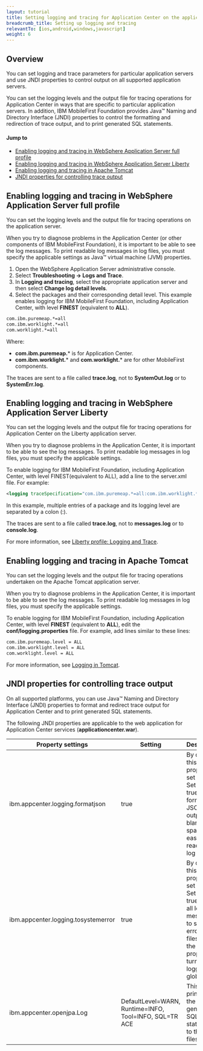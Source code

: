 ```yaml
---
layout: tutorial
title: Setting logging and tracing for Application Center on the application server
breadcrumb_title: Setting up logging and tracing
relevantTo: [ios,android,windows,javascript]
weight: 6
---
```

## Overview
You can set logging and trace parameters for particular application servers and use JNDI properties to control output on all supported application servers.

You can set the logging levels and the output file for tracing operations for Application Center in ways that are specific to particular application servers. In addition, IBM MobileFirst Foundation provides Java™ Naming and Directory Interface (JNDI) properties to control the formatting and redirection of trace output, and to print generated SQL statements.

#### Jump to
* [Enabling logging and tracing in WebSphere Application Server full profile](#enabling-logging-and-tracing-in-websphere-application-server-full-profile)
* [Enabling logging and tracing in WebSphere Application Server Liberty](#enabling-logging-and-tracing-in-websphere-application-server-liberty)
* [Enabling logging and tracing in Apache Tomcat](#enabling-logging-and-tracing-in-apache-tomcat)
* [JNDI properties for controlling trace output](#jndi-properties-for-controlling-trace-output)

## Enabling logging and tracing in WebSphere Application Server full profile
You can set the logging levels and the output file for tracing operations on the application server.

When you try to diagnose problems in the Application Center (or other components of IBM MobileFirst Foundation), it is important to be able to see the log messages. To print readable log messages in log files, you must specify the applicable settings as Java™ virtual machine (JVM) properties.

1. Open the WebSphere  Application Server administrative console.
2. Select **Troubleshooting → Logs and Trace**.
3. In **Logging and tracing**, select the appropriate application server and then select **Change log detail levels**.
4. Select the packages and their corresponding detail level. This example enables logging for IBM MobileFirst Foundation, including Application Center, with level **FINEST** (equivalent to **ALL**).

```xml
com.ibm.puremeap.*=all
com.ibm.worklight.*=all
com.worklight.*=all
```

Where:

* **com.ibm.puremeap.*** is for Application Center.
* **com.ibm.worklight.*** and **com.worklight.*** are for other MobileFirst components.

The traces are sent to a file called **trace.log**, not to **SystemOut.log** or to **SystemErr.log**.

## Enabling logging and tracing in WebSphere Application Server Liberty
You can set the logging levels and the output file for tracing operations for Application Center on the Liberty application server.

When you try to diagnose problems in the Application Center, it is important to be able to see the log messages. To print readable log messages in log files, you must specify the applicable settings.

To enable logging for IBM MobileFirst Foundation, including Application Center, with level FINEST(equivalent to ALL), add a line to the server.xml file. For example:

```xml
<logging traceSpecification="com.ibm.puremeap.*=all:com.ibm.worklight.*=all:com.worklight.*=all"/>
```

In this example, multiple entries of a package and its logging level are separated by a colon (:).

The traces are sent to a file called **trace.log**, not to **messages.log** or to **console.log**.

For more information, see [Liberty profile: Logging and Trace](http://www.ibm.com/support/knowledgecenter/SSEQTP_8.5.5/com.ibm.websphere.wlp.doc/ae/rwlp_logging.html?cp=SSEQTP_8.5.5%2F1-16-0-0&view=kc).

## Enabling logging and tracing in Apache Tomcat
You can set the logging levels and the output file for tracing operations undertaken on the Apache Tomcat application server.

When you try to diagnose problems in the Application Center, it is important to be able to see the log messages. To print readable log messages in log files, you must specify the applicable settings.

To enable logging for IBM MobileFirst Foundation, including Application Center, with level **FINEST** (equivalent to **ALL**), edit the **conf/logging.properties** file. For example, add lines similar to these lines:

```xml
com.ibm.puremeap.level = ALL
com.ibm.worklight.level = ALL
com.worklight.level = ALL
```

For more information, see [Logging in Tomcat](http://tomcat.apache.org/tomcat-7.0-doc/logging.html).

## JNDI properties for controlling trace output
On all supported platforms, you can use Java™ Naming and Directory Interface (JNDI) properties to format and redirect trace output for Application Center and to print generated SQL statements.

The following JNDI properties are applicable to the web application for Application Center services (**applicationcenter.war**).

| Property settings | Setting | Description | 
|-------------------|---------|-------------|
| ibm.appcenter.logging.formatjson | true | By default, this property is set to false. Set it to true to format JSON output with blank spaces, for easier reading in log files. | 
| ibm.appcenter.logging.tosystemerror | true | By default, this property is set to false. Set it to true to print all log messages to system error in log files. Use the property to turn on logging globally. | 
| ibm.appcenter.openjpa.Log | DefaultLevel=WARN, Runtime=INFO, Tool=INFO, SQL=TR  ACE | This setting prints all the generated SQL statements to the log files. | 
